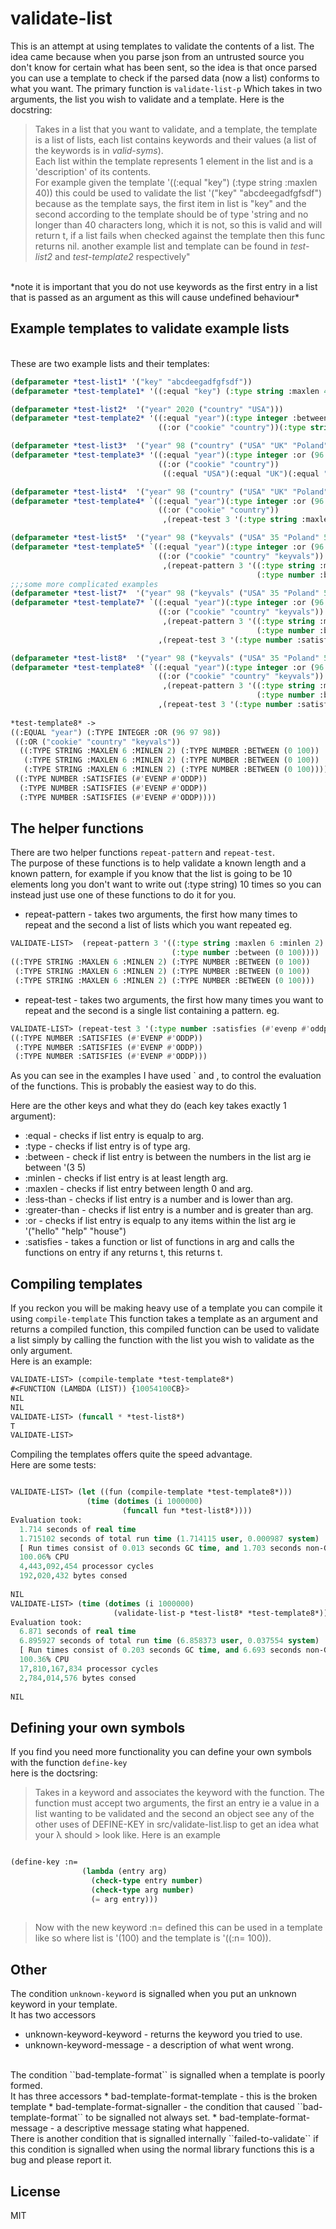 # validate-list

This is an attempt at using templates to validate the contents of a list. 
The idea came because when you parse json from an untrusted source you don't know for certain what 
has been sent, so the idea is that once parsed you can use a template to check if the parsed data 
(now a list) conforms to what you want. The primary function is 
``validate-list-p`` Which takes in two arguments, the list you wish to validate and a template.
Here is the docstring:<br> 

> Takes in a list that you want to validate, and a template, the template is a list of lists,
> each list contains keywords and their values (a list of the keywords is in *valid-syms*).<br>
> Each list
> within the template represents 1 element in the list and is a 'description' of its contents.
> <br>
> For example given the template '((:equal \"key\") (:type string :maxlen 40)) this could be used
> to validate the list '(\"key\" \"abcdeegadfgfsdf\") because as the template says, the first item in 
> list is \"key\" and the second according to the template should be of type 'string and no longer
> than 40 characters long, which it is not, so this is valid and will return t, if a list fails when
> checked against the template then this func returns nil. another example list and template can be 
> found in *test-list2* and *test-template2* respectively"

<br>
*note it is important that you do not use keywords as the first entry in a list that is passed as 
an argument as this will cause undefined behaviour*
<br>

## Example templates to validate example lists

<br>
These are two example lists and their templates: <br>

```lisp
(defparameter *test-list1* '("key" "abcdeegadfgfsdf"))
(defparameter *test-template1* '((:equal "key") (:type string :maxlen 40)))

(defparameter *test-list2*  '("year" 2020 ("country" "USA")))
(defparameter *test-template2* '((:equal "year")(:type integer :between (2100 1900))
                                 ((:or ("cookie" "country"))(:type string :maxlen 50))))

(defparameter *test-list3*  '("year" 98 ("country" ("USA" "UK" "Poland"))))
(defparameter *test-template3* '((:equal "year")(:type integer :or (96 97 98))
                                 ((:or ("cookie" "country"))
                                  ((:equal "USA")(:equal "UK")(:equal "Poland")))))

(defparameter *test-list4*  '("year" 98 ("country" ("USA" "UK" "Poland"))))
(defparameter *test-template4* `((:equal "year")(:type integer :or (96 97 98))
                                 ((:or ("cookie" "country"))
                                  ,(repeat-test 3 '(:type string :maxlen 6 :minlen 2)))))

(defparameter *test-list5*  '("year" 98 ("keyvals" ("USA" 35 "Poland" 55 "UK" 96))))
(defparameter *test-template5* `((:equal "year")(:type integer :or (96 97 98))
                                 ((:or ("cookie" "country" "keyvals"))
                                  ,(repeat-pattern 3 '((:type string :maxlen 6 :minlen 2)
                                                       (:type number :between (0 100)))))))
;;;some more complicated examples
(defparameter *test-list7*  '("year" 98 ("keyvals" ("USA" 35 "Poland" 55 "UK" 96) 2 4 6)))
(defparameter *test-template7* `((:equal "year")(:type integer :or (96 97 98))
                                 ((:or ("cookie" "country" "keyvals"))
                                  ,(repeat-pattern 3 '((:type string :maxlen 6 :minlen 2)
                                                       (:type number :between (0 100)))))
                                 ,(repeat-test 3 '(:type number :satisfies #'evenp))))

(defparameter *test-list8*  '("year" 98 ("keyvals" ("USA" 35 "Poland" 55 "UK" 96) 2 5 6)))
(defparameter *test-template8* `((:equal "year")(:type integer :or (96 97 98))
                                 ((:or ("cookie" "country" "keyvals"))
                                  ,(repeat-pattern 3 '((:type string :maxlen 6 :minlen 2)
                                                       (:type number :between (0 100)))))
                                 ,(repeat-test 3 '(:type number :satisfies (#'evenp #'oddp)))))
                                 
*test-template8* ->
((:EQUAL "year") (:TYPE INTEGER :OR (96 97 98))
 ((:OR ("cookie" "country" "keyvals"))
  ((:TYPE STRING :MAXLEN 6 :MINLEN 2) (:TYPE NUMBER :BETWEEN (0 100))
   (:TYPE STRING :MAXLEN 6 :MINLEN 2) (:TYPE NUMBER :BETWEEN (0 100))
   (:TYPE STRING :MAXLEN 6 :MINLEN 2) (:TYPE NUMBER :BETWEEN (0 100))))
 ((:TYPE NUMBER :SATISFIES (#'EVENP #'ODDP))
  (:TYPE NUMBER :SATISFIES (#'EVENP #'ODDP))
  (:TYPE NUMBER :SATISFIES (#'EVENP #'ODDP))))
```

## The helper functions
There are two helper functions ``repeat-pattern`` and ``repeat-test``. <br>
The purpose of these functions is to help validate a known length and a known pattern, for example
if you know that the list is going to be 10 elements long you don't want to write out (:type string) 10 times
so you can instead just use one of these functions to do it for you. 
* repeat-pattern - takes two arguments, the first how many times to repeat and the second a list of lists which you want repeated eg. 
```lisp
VALIDATE-LIST>  (repeat-pattern 3 '((:type string :maxlen 6 :minlen 2)
                                    (:type number :between (0 100))))
((:TYPE STRING :MAXLEN 6 :MINLEN 2) (:TYPE NUMBER :BETWEEN (0 100))
 (:TYPE STRING :MAXLEN 6 :MINLEN 2) (:TYPE NUMBER :BETWEEN (0 100))
 (:TYPE STRING :MAXLEN 6 :MINLEN 2) (:TYPE NUMBER :BETWEEN (0 100)))
 ```
* repeat-test - takes two arguments, the first how many times you want to repeat and the second
is a single list containing a pattern. eg. 
```lisp
VALIDATE-LIST> (repeat-test 3 '(:type number :satisfies (#'evenp #'oddp)))
((:TYPE NUMBER :SATISFIES (#'EVENP #'ODDP))
 (:TYPE NUMBER :SATISFIES (#'EVENP #'ODDP))
 (:TYPE NUMBER :SATISFIES (#'EVENP #'ODDP)))
 ```
As you can see in the examples I have used ` and , to control the evaluation of the functions. This 
is probably the easiest way to do this. <br>

Here are the other keys and what they do (each key takes exactly 1 argument):

* :equal - checks if list entry is equalp to arg.
* :type - checks if list entry is of type arg.
* :between - check if list entry is between the numbers in the list arg ie between '(3 5)
* :minlen - checks if list entry is at least length arg.
* :maxlen - checks if list entry between length 0 and arg. 
* :less-than - checks if list entry is a number and is lower than arg.
* :greater-than - checks if list entry is a number and is greater than arg.
* :or - checks if list entry is equalp to any items within the list arg ie '("hello" "help" "house")
* :satisfies - takes a function or list of functions in arg and calls the functions on entry if any returns t, this returns t.

## Compiling templates

If you reckon you will be making heavy use of a template you can compile it using ``compile-template``
This function takes a template as an argument and returns a compiled function, this compiled function can be used to validate a list simply by calling the function with the list you wish to validate as the only argument.<br>
Here is an example: 
```lisp
VALIDATE-LIST> (compile-template *test-template8*)
#<FUNCTION (LAMBDA (LIST)) {10054100CB}>
NIL
NIL
VALIDATE-LIST> (funcall * *test-list8*)
T
VALIDATE-LIST> 
```

Compiling the templates offers quite the speed advantage.<br>
Here are some tests: 

```lisp

VALIDATE-LIST> (let ((fun (compile-template *test-template8*)))
                 (time (dotimes (i 1000000)
                         (funcall fun *test-list8*))))
Evaluation took:
  1.714 seconds of real time
  1.715102 seconds of total run time (1.714115 user, 0.000987 system)
  [ Run times consist of 0.013 seconds GC time, and 1.703 seconds non-GC time. ]
  100.06% CPU
  4,443,092,454 processor cycles
  192,020,432 bytes consed
  
NIL
VALIDATE-LIST> (time (dotimes (i 1000000)
                       (validate-list-p *test-list8* *test-template8*)))
Evaluation took:
  6.871 seconds of real time
  6.895927 seconds of total run time (6.858373 user, 0.037554 system)
  [ Run times consist of 0.203 seconds GC time, and 6.693 seconds non-GC time. ]
  100.36% CPU
  17,810,167,834 processor cycles
  2,784,014,576 bytes consed
  
NIL

```

## Defining your own symbols

If you find you need more functionality you can define your own symbols with the function ``define-key``
<br>
here is the doctsring:<br>
> Takes in a keyword and associates the keyword with the function. The function must accept two
> arguments, the first an entry ie a value in a list wanting to be validated and the second an object
> see any of the other uses of DEFINE-KEY in src/validate-list.lisp to get an idea what your λ should > look like. 
> Here is an example <br>

```lisp

(define-key :n= 
                (lambda (entry arg) 
                  (check-type entry number)
                  (check-type arg number)
                  (= arg entry)))
                  
```

> Now with the new keyword :n= defined this can be used in a template like so where list is '(100)
> and the template is '((:n= 100)). 

## Other
The condition ``unknown-keyword`` is signalled when you put an unknown keyword in your template.
<br>
It has two accessors
* unknown-keyword-keyword - returns the keyword you tried to use.
* unknown-keyword-message - a description of what went wrong.
<br>
The condition ``bad-template-format`` is signalled when a template is poorly formed.
<br>
It has three accessors
* bad-template-format-template - this is the broken template
* bad-template-format-signaller - the condition that caused ``bad-template-format`` to be signalled
not always set.
* bad-template-format-message - a descriptive message stating what happened.
<br>
There is another condition that is signalled internally ``failed-to-validate`` if this condition is
signalled when using the normal library functions this is a bug and please report it. 

## License

MIT

